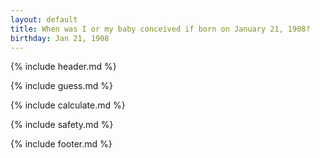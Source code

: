 ```yaml
---
layout: default
title: When was I or my baby conceived if born on January 21, 1908?
birthday: Jan 21, 1908
---
```


{% include header.md %}

{% include guess.md %}

{% include calculate.md %}

{% include safety.md %}

{% include footer.md %}



